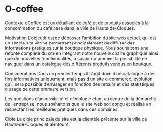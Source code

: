 # O-coffee

Contexte
oCoffee est un détaillant de café et de produits associés à la consommation du café basé dans la ville de Hauts-de-Cloques.

Motivation
L’objectif est de dépasser l’ambition du site web actuel, qui est un simple site vitrine permettant principalement de diffuser des informations pratiques sur la boutique physique. Nous souhaitons une refonte complète du site en intégrant notre nouvelle charte graphique ainsi que de nouvelles fonctionnalités, à savoir notamment la possibilité de naviguer dans un catalogue des différents produits vendus en boutique.

Considérations
Dans un premier temps il s’agit donc d’un catalogue à des fins informatives uniquement, mais pas d’un site e-commerce, évolution qu’il sera possible d’envisager en fonction des retours et des statistiques d’usage de cette première version.

Les questions d’accessibilité et d’écologie étant au centre de la démarche de l’entreprise, nous souhaitons que le site web soit conçu et réalisé en respectant les meilleures pratiques dans ces domaines.

Cible
La cible principale du site est la clientèle présente sur la ville de Hauts-de-Cloques et alentours.
